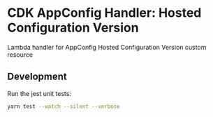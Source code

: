 # CDK AppConfig Handler: Hosted Configuration Version

Lambda handler for AppConfig Hosted Configuration Version custom resource

## Development

Run the jest unit tests:

```bash
yarn test --watch --silent --verbose
```
